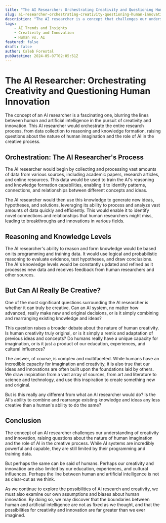 ```yaml
---
title: "The AI Researcher: Orchestrating Creativity and Questioning Human Innovation"
slug: ai-researcher-orchestrating-creativity-questioning-human-innovation
description: "The AI researcher is a concept that challenges our understanding of creativity and innovation, raising questions about the nature of human imagination and the role of AI in the creative process."
tags: 
    - AI Trends and Insights 
    - Creativity and Innovation 
    - Human vs. AI
featured: false
draft: false
author: Caleb Forestal
pubDatetime: 2024-05-07T02:05:51Z
---
```


The AI Researcher: Orchestrating Creativity and Questioning Human Innovation
=====================================================================

The concept of an AI researcher is a fascinating one, blurring the lines between human and artificial intelligence in the pursuit of creativity and innovation. This AI researcher would orchestrate the entire research process, from data collection to reasoning and knowledge formation, raising questions about the nature of human imagination and the role of AI in the creative process.

Orchestration: The AI Researcher's Process
--------------------------------------

The AI researcher would begin by collecting and processing vast amounts of data from various sources, including academic papers, research articles, and online resources. This data would be used to train the AI's reasoning and knowledge formation capabilities, enabling it to identify patterns, connections, and relationships between different concepts and ideas.

The AI researcher would then use this knowledge to generate new ideas, hypotheses, and solutions, leveraging its ability to process and analyze vast amounts of data quickly and efficiently. This would enable it to identify novel connections and relationships that human researchers might miss, leading to breakthroughs and innovations in various fields.

Reasoning and Knowledge Levels
-----------------------------

The AI researcher's ability to reason and form knowledge would be based on its programming and training data. It would use logical and probabilistic reasoning to evaluate evidence, test hypotheses, and draw conclusions. The AI's knowledge levels would be constantly updated and refined as it processes new data and receives feedback from human researchers and other sources.

But Can AI Really Be Creative?
------------------------------

One of the most significant questions surrounding the AI researcher is whether it can truly be creative. Can an AI system, no matter how advanced, really make new and original decisions, or is it simply combining and rearranging existing knowledge and ideas?

This question raises a broader debate about the nature of human creativity. Is human creativity truly original, or is it simply a remix and adaptation of previous ideas and concepts? Do humans really have a unique capacity for imagination, or is it just a product of our education, experiences, and cultural influences?

The answer, of course, is complex and multifaceted. While humans have an incredible capacity for imagination and creativity, it is also true that our ideas and innovations are often built upon the foundations laid by others. We draw inspiration from a vast array of sources, from art and literature to science and technology, and use this inspiration to create something new and original.

But is this really any different from what an AI researcher would do? Is the AI's ability to combine and rearrange existing knowledge and ideas any less creative than a human's ability to do the same?

Conclusion
----------

The concept of an AI researcher challenges our understanding of creativity and innovation, raising questions about the nature of human imagination and the role of AI in the creative process. While AI systems are incredibly powerful and capable, they are still limited by their programming and training data.

But perhaps the same can be said of humans. Perhaps our creativity and innovation are also limited by our education, experiences, and cultural influences. Perhaps the line between human and artificial intelligence is not as clear-cut as we think.

As we continue to explore the possibilities of AI research and creativity, we must also examine our own assumptions and biases about human innovation. By doing so, we may discover that the boundaries between human and artificial intelligence are not as fixed as we thought, and that the possibilities for creativity and innovation are far greater than we ever imagined.